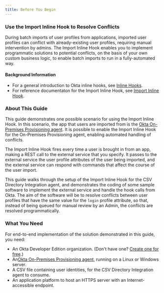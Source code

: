 ```yaml
---
title: Before You Begin
---
```


### Use the Import Inline Hook to Resolve Conflicts

During batch imports of user profiles from applications, imported user profiles can conflict with already-existing user profiles, requiring manual intervention by admins. The Import Inline Hook enables you to implement programmatic solutions to potential conflicts, on the basis of your own custom business logic, to enable batch imports to run in a fully-automated way.

#### Background Information

- For a general introduction to Okta inline hooks, see [Inline Hooks](/use_cases/inline_hooks/).
- For reference documentaton for the Import Inline Hook, see [Import Inline Hook](/use_cases/inline_hooks/import_hook/import_hook/).


### About This Guide

This guide demonstrates one possible scenario for using the Import Inline Hook. In this scenario, the app that users are imported from is the [Okta On-Premises Provisioning agent](https://help.okta.com/en/prod/Content/Topics/Directory/directory-integrations-csv.htm). It is possible to enable the Import Inline Hook for the On-Premises Provisioning agent, enabling automated handling of conflicts.

The Import Inline Hook fires every time a user is brought in from an app, making a REST call to the external service that you specify. It passes to the external service the user profile attributes of the user being imported, and the external service can respond with commands that affect the course of the user import.

This guide walks through the setup of the Import Inline Hook for the CSV Directory Integration agent, and demonstrates the coding of some sample software to implement the external service and handle the hook calls from Okta. The aim of the software will be to resolve conflicts between user profiles that have the same value for the `login` profile attribute, so that, instead of being queued for manual review by an Admin, the conflicts are resolved programmatically.

### What You Need

For end-to-end implementation of the solution demonstrated in this guide, you need:

- An Okta Developer Edition organization. (Don't have one? [Create one for free](https://developer.okta.com/signup).)
- An[Okta On-Premises Provisioning agent](https://help.okta.com/en/prod/Content/Topics/Directory/directory-integrations-csv.htm), running on a Linux or Windows server.
- A CSV file containing user identities, for the CSV Directory Integration agent to consume.
- An application platform to host an HTTPS server with an Internet-accessible endpoint.  

<StackSelector snippet="platform"/>

<NextSectionLink/>

